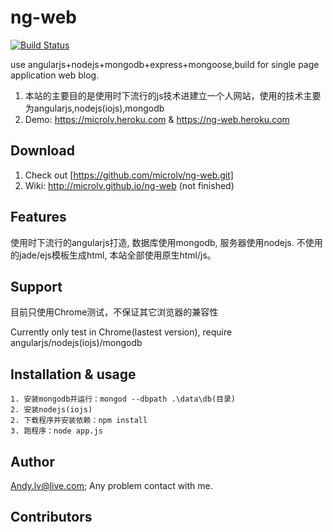 ng-web
======
[![Build Status](https://travis-ci.org/microlv/ng-web.svg?branch=master)](https://travis-ci.org/microlv/ng-web)

use angularjs+nodejs+mongodb+express+mongoose,build for single page application web blog.

1. 本站的主要目的是使用时下流行的js技术进建立一个人网站，使用的技术主要为angularjs,nodejs(iojs),mongodb
2. Demo: https://microlv.heroku.com & https://ng-web.heroku.com

## Download

1. Check out [https://github.com/microlv/ng-web.git]
2. Wiki: http://microlv.github.io/ng-web   (not finished)

## Features

使用时下流行的angularjs打造, 数据库使用mongodb, 服务器使用nodejs.
不使用的jade/ejs模板生成html, 本站全部使用原生html/js。

## Support

目前只使用Chrome测试，不保证其它浏览器的兼容性

Currently only test in Chrome(lastest version), require angularjs/nodejs(iojs)/mongodb

## Installation & usage

```
1. 安装mongodb并运行：mongod --dbpath .\data\db(目录)
2. 安装nodejs(iojs)
2. 下载程序并安装依赖：npm install
3. 跑程序：node app.js

```

## Author

 Andy.lv@live.com;
 Any problem contact with me.

## Contributors
